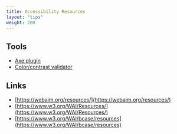 ```yaml
---
title: Accessibility Resources
layout: "tips"
weight: 200
---
```


<article id="accessibilityResources">

## Tools

- [Axe plugin](https://chrome.google.com/webstore/detail/axe/lhdoppojpmngadmnindnejefpokejbdd)
- [Color/contrast validator](https://webaim.org/resources/contrastchecker/)

## Links

- [https://webaim.org/resources/](https://webaim.org/resources/)
- [https://www.w3.org/WAI/Resources/](https://www.w3.org/WAI/Resources/)
- [https://www.w3.org/WAI/bcase/resources](https://www.w3.org/WAI/bcase/resources)

</article>